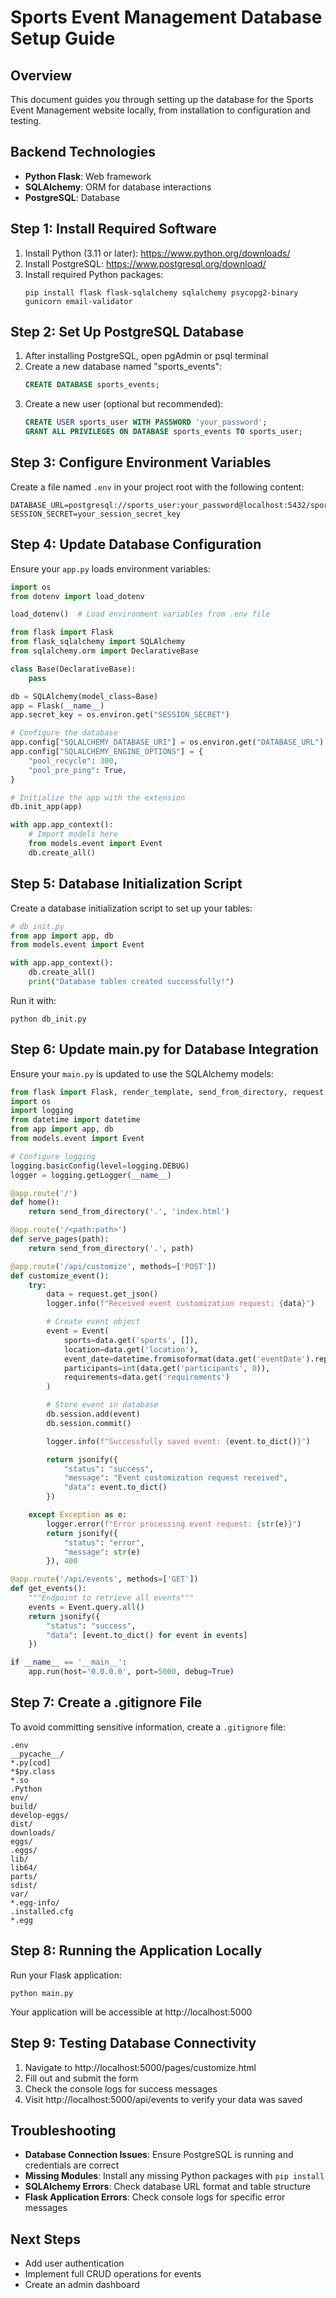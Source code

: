 
# Sports Event Management Database Setup Guide

## Overview
This document guides you through setting up the database for the Sports Event Management website locally, from installation to configuration and testing.

## Backend Technologies
- **Python Flask**: Web framework
- **SQLAlchemy**: ORM for database interactions
- **PostgreSQL**: Database

## Step 1: Install Required Software
1. Install Python (3.11 or later): https://www.python.org/downloads/
2. Install PostgreSQL: https://www.postgresql.org/download/
3. Install required Python packages:
   ```
   pip install flask flask-sqlalchemy sqlalchemy psycopg2-binary gunicorn email-validator
   ```

## Step 2: Set Up PostgreSQL Database
1. After installing PostgreSQL, open pgAdmin or psql terminal
2. Create a new database named "sports_events":
   ```sql
   CREATE DATABASE sports_events;
   ```
3. Create a new user (optional but recommended):
   ```sql
   CREATE USER sports_user WITH PASSWORD 'your_password';
   GRANT ALL PRIVILEGES ON DATABASE sports_events TO sports_user;
   ```

## Step 3: Configure Environment Variables
Create a file named `.env` in your project root with the following content:

```
DATABASE_URL=postgresql://sports_user:your_password@localhost:5432/sports_events
SESSION_SECRET=your_session_secret_key
```

## Step 4: Update Database Configuration
Ensure your `app.py` loads environment variables:

```python
import os
from dotenv import load_dotenv

load_dotenv()  # Load environment variables from .env file

from flask import Flask
from flask_sqlalchemy import SQLAlchemy
from sqlalchemy.orm import DeclarativeBase

class Base(DeclarativeBase):
    pass

db = SQLAlchemy(model_class=Base)
app = Flask(__name__)
app.secret_key = os.environ.get("SESSION_SECRET")

# Configure the database
app.config["SQLALCHEMY_DATABASE_URI"] = os.environ.get("DATABASE_URL")
app.config["SQLALCHEMY_ENGINE_OPTIONS"] = {
    "pool_recycle": 300,
    "pool_pre_ping": True,
}

# Initialize the app with the extension
db.init_app(app)

with app.app_context():
    # Import models here
    from models.event import Event
    db.create_all()
```

## Step 5: Database Initialization Script
Create a database initialization script to set up your tables:

```python
# db_init.py
from app import app, db
from models.event import Event

with app.app_context():
    db.create_all()
    print("Database tables created successfully!")
```

Run it with:
```
python db_init.py
```

## Step 6: Update main.py for Database Integration
Ensure your `main.py` is updated to use the SQLAlchemy models:

```python
from flask import Flask, render_template, send_from_directory, request, jsonify
import os
import logging
from datetime import datetime
from app import app, db
from models.event import Event

# Configure logging
logging.basicConfig(level=logging.DEBUG)
logger = logging.getLogger(__name__)

@app.route('/')
def home():
    return send_from_directory('.', 'index.html')

@app.route('/<path:path>')
def serve_pages(path):
    return send_from_directory('.', path)

@app.route('/api/customize', methods=['POST'])
def customize_event():
    try:
        data = request.get_json()
        logger.info(f"Received event customization request: {data}")

        # Create event object
        event = Event(
            sports=data.get('sports', []),
            location=data.get('location'),
            event_date=datetime.fromisoformat(data.get('eventDate').replace('Z', '+00:00')),
            participants=int(data.get('participants', 0)),
            requirements=data.get('requirements')
        )

        # Store event in database
        db.session.add(event)
        db.session.commit()

        logger.info(f"Successfully saved event: {event.to_dict()}")

        return jsonify({
            "status": "success",
            "message": "Event customization request received",
            "data": event.to_dict()
        })

    except Exception as e:
        logger.error(f"Error processing event request: {str(e)}")
        return jsonify({
            "status": "error",
            "message": str(e)
        }), 400

@app.route('/api/events', methods=['GET'])
def get_events():
    """Endpoint to retrieve all events"""
    events = Event.query.all()
    return jsonify({
        "status": "success",
        "data": [event.to_dict() for event in events]
    })

if __name__ == '__main__':
    app.run(host='0.0.0.0', port=5000, debug=True)
```

## Step 7: Create a .gitignore File
To avoid committing sensitive information, create a `.gitignore` file:

```
.env
__pycache__/
*.py[cod]
*$py.class
*.so
.Python
env/
build/
develop-eggs/
dist/
downloads/
eggs/
.eggs/
lib/
lib64/
parts/
sdist/
var/
*.egg-info/
.installed.cfg
*.egg
```

## Step 8: Running the Application Locally
Run your Flask application:

```
python main.py
```

Your application will be accessible at http://localhost:5000

## Step 9: Testing Database Connectivity
1. Navigate to http://localhost:5000/pages/customize.html
2. Fill out and submit the form
3. Check the console logs for success messages
4. Visit http://localhost:5000/api/events to verify your data was saved

## Troubleshooting
- **Database Connection Issues**: Ensure PostgreSQL is running and credentials are correct
- **Missing Modules**: Install any missing Python packages with `pip install`
- **SQLAlchemy Errors**: Check database URL format and table structure
- **Flask Application Errors**: Check console logs for specific error messages

## Next Steps
- Add user authentication
- Implement full CRUD operations for events
- Create an admin dashboard
